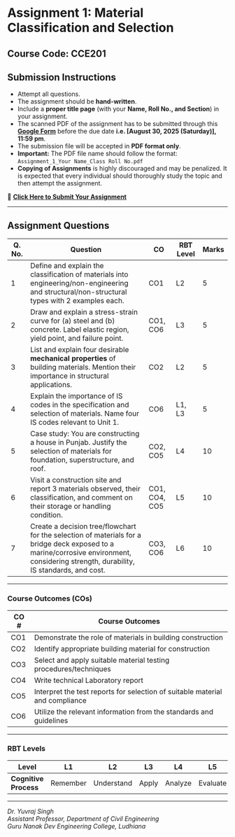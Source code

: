 # Assignment 1: Material Classification and Selection

## Course Code: CCE201

## **Submission Instructions**

* Attempt all questions.
* The assignment should be **hand-written**.
* Include a **proper title page** (with your **Name, Roll No., and Section**) in your assignment.
* The scanned PDF of the assignment has to be submitted through this **[Google Form](https://docs.google.com/forms/d/e/1FAIpQLSd5Ubic7d6eE3t_3M4I-kkA1P1DILG-T-mPjThKC28fU1fBnQ/viewform?usp=sharing&ouid=101221929860157528159)** before the due date **i.e. [August 30, 2025 (Saturday)], 11:59 pm**.
* The submission file will be accepted in **PDF format only**.
* **Important:** The PDF file name should follow the format:  
  `Assignment_1_Your Name_Class Roll No.pdf`  
* **Copying of Assignments** is highly discouraged and may be penalized. It is expected that every individual should thoroughly study the topic and then attempt the assignment.

🔗 [**Click Here to Submit Your Assignment**](https://docs.google.com/forms/d/e/1FAIpQLSd5Ubic7d6eE3t_3M4I-kkA1P1DILG-T-mPjThKC28fU1fBnQ/viewform?usp=sharing&ouid=101221929860157528159)

---

## **Assignment Questions**

| **Q. No.** | **Question**                                                                                                                                      | **CO**           | **RBT Level** | **Marks** |
| ---------- | ------------------------------------------------------------------------------------------------------------------------------------------------- | ---------------- | ------------- | --------- |
| 1          | Define and explain the classification of materials into engineering/non-engineering and structural/non-structural types with 2 examples each.    | CO1              | L2            | 5         |
| 2          | Draw and explain a stress-strain curve for (a) steel and (b) concrete. Label elastic region, yield point, and failure point.                      | CO1, CO6         | L3            | 5         |
| 3          | List and explain four desirable **mechanical properties** of building materials. Mention their importance in structural applications.             | CO2              | L2            | 5         |
| 4          | Explain the importance of IS codes in the specification and selection of materials. Name four IS codes relevant to Unit 1.                        | CO6              | L1, L3        | 5         |
| 5          | Case study: You are constructing a house in Punjab. Justify the selection of materials for foundation, superstructure, and roof.                  | CO2, CO5         | L4            | 10         |
| 6          | Visit a construction site and report 3 materials observed, their classification, and comment on their storage or handling condition.              | CO1, CO4, CO5    | L5            | 10        |
| 7          | Create a decision tree/flowchart for the selection of materials for a bridge deck exposed to a marine/corrosive environment, considering strength, durability, IS standards, and cost.     | CO3, CO6         | L6            | 10         |

---

### **Course Outcomes (COs)**

| **CO #** | **Course Outcomes**                                                                                                     |
| -------- | ----------------------------------------------------------------------------------------------------------------------- |
| CO1      | Demonstrate the role of materials in building construction                                                             |
| CO2      | Identify appropriate building material for construction                                                                |
| CO3      | Select and apply suitable material testing procedures/techniques                                                       |
| CO4      | Write technical Laboratory report                                                                                      |
| CO5      | Interpret the test reports for selection of suitable material and compliance                                           |
| CO6      | Utilize the relevant information from the standards and guidelines                                                     |

---

### **RBT Levels**

| **Level**             | L1       | L2         | L3    | L4      | L5       | L6     |
| --------------------- | -------- | ---------- | ----- | ------- | -------- | ------ |
| **Cognitive Process** | Remember | Understand | Apply | Analyze | Evaluate | Create |

---

*Dr. Yuvraj Singh*  
_Assistant Professor, Department of Civil Engineering_  
_Guru Nanak Dev Engineering College, Ludhiana_
